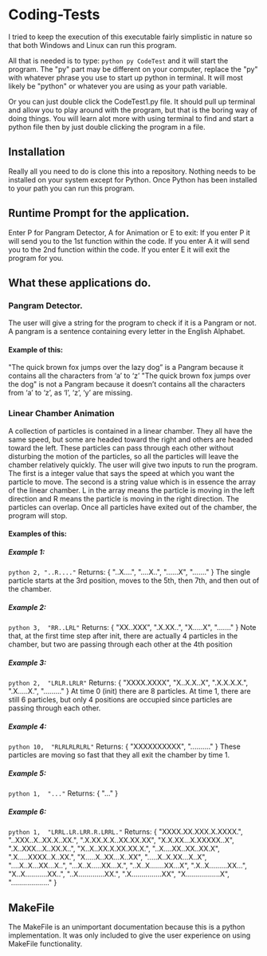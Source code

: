 # Coding-Tests
I tried to keep the execution of this executable fairly simplistic in nature
so that both Windows and Linux can run this program. 

All that is needed is to type: ```python py CodeTest``` and it will start the program. 
The "py" part may be different on your computer, replace the "py" with 
whatever phrase you use to start up python in terminal. It will most likely be
"python" or whatever you are using as your path variable.

Or you can just double click the CodeTest1.py file. It should pull up terminal 
and allow you to play around with the program, but that is the boring way of doing things.
You will learn alot more with using terminal to find and start a python file then by
just double clicking the program in a file. 

## Installation
Really all you need to do is clone this into a repository. Nothing needs to be installed on your system except
for Python. Once Python has been installed to your path you can run this program.

## Runtime Prompt for the application. 
Enter P for Pangram Detector, A for Animation or E to exit: 
If you enter P it will send you to the 1st function within the code.
If you enter A it will send you to the 2nd function within the code. 
If you enter E it will exit the program for you. 

## What these applications do.
### Pangram Detector. 
The user will give a string for the program to check if it is a Pangram or not. A pangram is a sentence containing every letter in the English Alphabet. 
#### Example of this: 
"The quick brown fox jumps over the lazy dog” is a Pangram because it contains all the characters from ‘a’ to ‘z’
"The quick brown fox jumps over the dog" is not a Pangram because it doesn’t contains all the characters from ‘a’ to ‘z’, as ‘l’, ‘z’, ‘y’ are missing.

### Linear Chamber Animation
A collection of particles is contained in a linear chamber. They all have the same speed,
but some are headed toward the right and others are headed toward the left. These
particles can pass through each other without disturbing the motion of the particles, so
all the particles will leave the chamber relatively quickly. The user will give two inputs 
to run the program. The first is a integer value that says the speed at which you want the particle
to move. The second is a string value which is in essence the array of the linear chamber. L in the array
means the particle is moving in the left direction and R means the particle is moving in the right direction.
The particles can overlap. Once all particles have exited out of the chamber, the program will stop.
#### Examples of this:
##### Example 1:
```python 2, "..R...."```
Returns:
  { "..X....",
    "....X..",
    "......X",
    "......." }
The single particle starts at the 3rd position, moves to the 5th, then 7th, and then out of
the chamber.

##### Example 2:
```python 3,  "RR..LRL"```
Returns:
  { "XX..XXX",
    ".X.XX..",
    "X.....X",
    "......." }
Note that, at the first time step after init, there are actually 4 particles in the chamber,
but two are passing through each other at the 4th position

##### Example 3:
```python 2,  "LRLR.LRLR"```
Returns:
  { "XXXX.XXXX",
    "X..X.X..X",
    ".X.X.X.X.",
    ".X.....X.",
    "........." }
At time 0 (init) there are 8 particles. At time 1, there are still 6 particles, but only 4
positions are occupied since particles are passing through each other.

##### Example 4:
```python 10,  "RLRLRLRLRL"```
Returns:
  { "XXXXXXXXXX",
    ".........." }
These particles are moving so fast that they all exit the chamber by time 1.

##### Example 5:
```python 1,  "..."```
Returns:
  { "..." }

##### Example 6:
```python 1,  "LRRL.LR.LRR.R.LRRL."```
Returns:
  { "XXXX.XX.XXX.X.XXXX.",
    "..XXX..X..XX.X..XX.",
    ".X.XX.X.X..XX.XX.XX",
    "X.X.XX...X.XXXXX..X",
    ".X..XXX...X..XX.X..",
    "X..X..XX.X.XX.XX.X.",
    "..X....XX..XX..XX.X",
    ".X.....XXXX..X..XX.",
    "X.....X..XX...X..XX",
    ".....X..X.XX...X..X",
    "....X..X...XX...X..",
    "...X..X.....XX...X.",
    "..X..X.......XX...X",
    ".X..X.........XX...",
    "X..X...........XX..",
    "..X.............XX.",
    ".X...............XX",
    "X.................X",
   "..................." }
   
## MakeFile
The MakeFile is an unimportant documentation because this is a python implementation. 
It was only included to give the user experience on using MakeFile functionality. 
